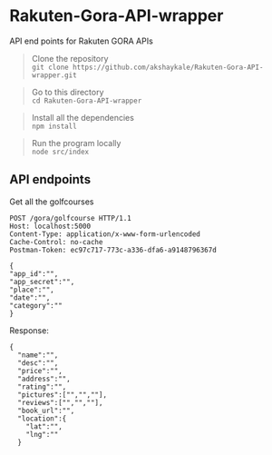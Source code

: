 # Rakuten-Gora-API-wrapper
API end points for Rakuten GORA APIs
<br>
>Clone the repository <br>
`git clone https://github.com/akshaykale/Rakuten-Gora-API-wrapper.git`

> Go to this directory <br>
`cd Rakuten-Gora-API-wrapper`

> Install all the dependencies <br>
`npm install`

> Run the program locally <br>
`node src/index`

## API endpoints

Get all the golfcourses
```
POST /gora/golfcourse HTTP/1.1
Host: localhost:5000
Content-Type: application/x-www-form-urlencoded
Cache-Control: no-cache
Postman-Token: ec97c717-773c-a336-dfa6-a9148796367d

{
"app_id":"",
"app_secret":"",
"place":"",
"date":"",
"category":""
}
```
Response:
```
{
  "name":"",
  "desc":"",
  "price":"",
  "address":"",
  "rating":"",
  "pictures":["","",""],
  "reviews":["","",""],
  "book_url":"",
  "location":{
    "lat":"",
    "lng":""
  }
```

